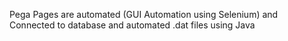 Pega Pages are automated (GUI Automation using Selenium) and Connected to database and automated .dat files using Java

